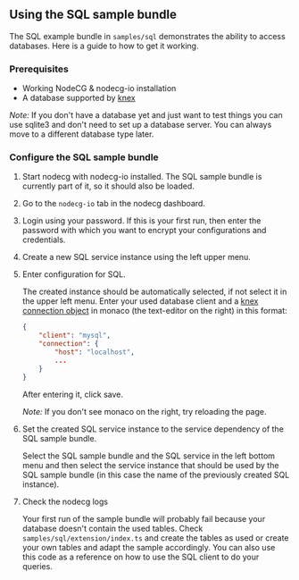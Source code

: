 ## Using the SQL sample bundle

The SQL example bundle in `samples/sql` demonstrates the ability to access databases. Here is a guide to how to get it working.

### Prerequisites

-   Working NodeCG & nodecg-io installation
-   A database supported by [knex](https://knexjs.org/#Installation)

_Note:_ If you don't have a database yet and just want to test things you can use sqlite3 and don't need to set up a database server. You can always move to a different database type later.

### Configure the SQL sample bundle

1. Start nodecg with nodecg-io installed. The SQL sample bundle is currently part of it, so it should also be loaded.

2. Go to the `nodecg-io` tab in the nodecg dashboard.

3. Login using your password. If this is your first run, then enter the password with which you want to encrypt your configurations and credentials.

4. Create a new SQL service instance using the left upper menu.

5. Enter configuration for SQL.

    The created instance should be automatically selected, if not select it in the upper left menu. Enter your used database client and a [knex connection object](https://knexjs.org/#Installation-client) in monaco (the text-editor on the right) in this format:

    ```json
    {
        "client": "mysql",
        "connection": {
            "host": "localhost",
            ...
        }
    }
    ```

    After entering it, click save.

    _Note:_ If you don't see monaco on the right, try reloading the page.

6. Set the created SQL service instance to the service dependency of the SQL sample bundle.

    Select the SQL sample bundle and the SQL service in the left bottom menu and then select the service instance that should be used by the SQL sample bundle (in this case the name of the previously created SQL instance).

7. Check the nodecg logs

    Your first run of the sample bundle will probably fail because your database doesn't contain the used tables.
    Check `samples/sql/extension/index.ts` and create the tables as used or create your own tables and adapt the sample accordingly.
    You can also use this code as a reference on how to use the SQL client to do your queries.
